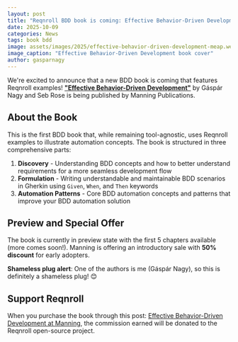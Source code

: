 ```yaml
---
layout: post
title: "Reqnroll BDD book is coming: Effective Behavior-Driven Development"
date: 2025-10-09
categories: News
tags: book bdd
image: assets/images/2025/effective-behavior-driven-development-meap.webp
image_caption: "Effective Behavior-Driven Development book cover"
author: gasparnagy
---
```


We're excited to announce that a new BDD book is coming that features Reqnroll examples! [**"Effective Behavior-Driven Development"**](https://www.manning.com/books/effective-behavior-driven-development?utm_source=nagy&utm_medium=affiliate&utm_campaign=book_nagy&a_aid=nagy&a_bid=135b848a&chan=mm_rnr) by Gáspár Nagy and Seb Rose is being published by Manning Publications.

## About the Book

This is the first BDD book that, while remaining tool-agnostic, uses Reqnroll examples to illustrate automation concepts. The book is structured in three comprehensive parts:

1. **Discovery** - Understanding BDD concepts and how to better understand requirements for a more seamless development flow
2. **Formulation** - Writing understandable and maintainable BDD scenarios in Gherkin using `Given`, `When`, and `Then` keywords
3. **Automation Patterns** - Core BDD automation concepts and patterns that improve your BDD automation solution

## Preview and Special Offer

The book is currently in preview state with the first 5 chapters available (more comes soon!). Manning is offering an introductory sale with **50% discount** for early adopters.

**Shameless plug alert**: One of the authors is me (Gáspár Nagy), so this is definitely a shameless plug! 😊

## Support Reqnroll

When you purchase the book through this post: [Effective Behavior-Driven Development at Manning](https://www.manning.com/books/effective-behavior-driven-development?utm_source=nagy&utm_medium=affiliate&utm_campaign=book_nagy&a_aid=nagy&a_bid=135b848a&chan=mm_rnr), the commission earned will be donated to the Reqnroll open-source project.
